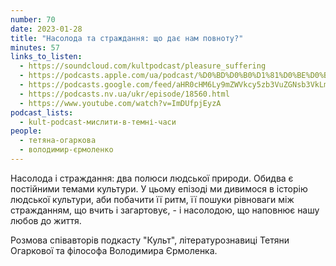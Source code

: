 ```yaml
---
number: 70
date: 2023-01-28
title: "Насолода та страждання: що дає нам повноту?"
minutes: 57
links_to_listen:
  - https://soundcloud.com/kultpodcast/pleasure_suffering
  - https://podcasts.apple.com/ua/podcast/%D0%BD%D0%B0%D1%81%D0%BE%D0%BB%D0%BE%D0%B4%D0%B0-%D1%82%D0%B0-%D1%81%D1%82%D1%80%D0%B0%D0%B6%D0%B4%D0%B0%D0%BD%D0%BD%D1%8F-%D1%89%D0%BE-%D0%B4%D0%B0%D1%94-%D0%BD%D0%B0%D0%BC-%D0%BF%D0%BE%D0%B2%D0%BD%D0%BE%D1%82%D1%83/id1581339249?i=1000597053022
  - https://podcasts.google.com/feed/aHR0cHM6Ly9mZWVkcy5zb3VuZGNsb3VkLmNvbS91c2Vycy9zb3VuZGNsb3VkOnVzZXJzOjg5MjM3MjAyNy9zb3VuZHMucnNz/episode/dGFnOnNvdW5kY2xvdWQsMjAxMDp0cmFja3MvMTQzNDU5NzY3Mw?sa=X&ved=0CAUQkfYCahcKEwjA7Ine6p_9AhUAAAAAHQAAAAAQAQ
  - https://podcasts.nv.ua/ukr/episode/18560.html
  - https://www.youtube.com/watch?v=ImDUfpjEyzA
podcast_lists:
  - kult-podcast-мислити-в-темні-часи
people:
  - тетяна-огаркова
  - володимир-єрмоленко
---
```


Насолода і страждання: два полюси людської природи. Обидва є постійними темами
культури. У цьому епізоді ми дивимося в історію людської культури, аби побачити
її ритм, її пошуки рівноваги між стражданням, що вчить і загартовує, - і
насолодою, що наповнює нашу любов до життя.

Розмова співавторів подкасту "Культ", літературознавиці Тетяни Огаркової та
філософа Володимира Єрмоленка.

